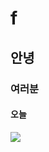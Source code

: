 # f
## 안녕
### 여러분
#### 오늘
![](https://www.google.com/imgres?imgurl=https%3A%2F%2Fwww.google.co.kr%2Fimages%2Fbranding%2Fgooglelogo%2F2x%2Fgooglelogo_color_160x56dp.png&imgrefurl=https%3A%2F%2Fwww.google.co.kr%2F&tbnid=bmKHarofYZ4ziM&vet=12ahUKEwj77_Tx07LqAhVE7ZQKHX3nCBMQMygAegUIARC5AQ..i&docid=tjr6zng7Cs4_AM&w=320&h=112&q=%EA%B5%AC%EA%B8%80&ved=2ahUKEwj77_Tx07LqAhVE7ZQKHX3nCBMQMygAegUIARC5AQ)
